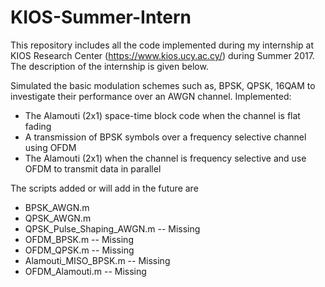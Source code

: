 # KIOS-Summer-Intern

This repository includes all the code implemented during my internship at KIOS Research Center (https://www.kios.ucy.ac.cy/) during Summer 2017.
The description of the internship is given below.

Simulated the basic modulation schemes such as, BPSK, QPSK, 16QAM to investigate their performance over an AWGN channel.
Implemented:
* The Alamouti (2x1) space-time block code when the channel is flat fading
* A transmission of BPSK symbols over a frequency selective channel using  OFDM
* The Alamouti (2x1) when the channel is frequency selective and use OFDM to transmit data in parallel

The scripts added or will add in the future are

* BPSK_AWGN.m 
* QPSK_AWGN.m 
* QPSK_Pulse_Shaping_AWGN.m -- Missing
* OFDM_BPSK.m -- Missing
* OFDM_QPSK.m -- Missing
* Alamouti_MISO_BPSK.m -- Missing
* OFDM_Alamouti.m -- Missing
